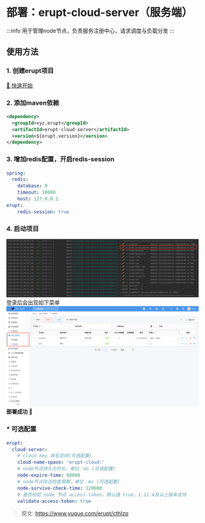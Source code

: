 # 部署：erupt-cloud-server（服务端）

:::info
用于管理node节点，负责服务注册中心，请求调度与负载分发
:::

## 使用方法

### 1. 创建erupt项目
[🌋 快速开始](https://www.yuque.com/erupts/erupt/tpq1l9?view=doc_embed)

### 2. 添加maven依赖
```xml
<dependency>
  <groupId>xyz.erupt</groupId>
  <artifactId>erupt-cloud-server</artifactId>
  <version>${erupt.version}</version>
</dependency>
```

### 3. 增加redis配置，开启redis-session
```yaml
spring:
  redis:
    database: 0
    timeout: 10000
    host: 127.0.0.1
erupt:
	redis-session: true
```

### 4. 启动项目
![image.png](./img/DmJGrY2tlQ_KEaLI/1654439493877-682302cd-2445-4334-b025-563890c2c605-655492.png)
登录后会出现如下菜单
![image.png](./img/DmJGrY2tlQ_KEaLI/1654439605470-c9a0a384-6f88-4574-88df-343fc2d879eb-861312.png)
**部署成功  🎉**


### * 可选配置
```yaml
erupt:
  cloud-server:
    # cloud key 命名空间(可选配置)
    cloud-name-space: 'erupt-cloud:'
    # node节点持久化时长，单位：ms (可选配置)
    node-expire-time: 60000
    # node节点存活检查周期，单位：ms (可选配置)
    node-survive-check-time: 120000
    # 是否校验 node 节点 access-token，默认值 true，1.11.4及以上版本支持
    validate-access-token: true
```


> 原文: <https://www.yuque.com/erupt/cthlzp>
